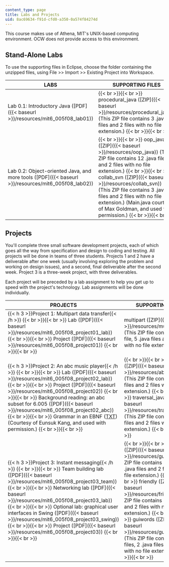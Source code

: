 ```yaml
---
content_type: page
title: Labs and Projects
uid: 8ac69634-f91d-cfd0-a350-0a574f84274d
---
```


This course makes use of Athena, MIT's UNIX-based computing environment. OCW does not provide access to this environment.

Stand-Alone Labs
----------------

To use the supporting files in Eclipse, choose the folder containing the unzipped files, using File >> Import >> Existing Project into Workspace.

| LABS | SUPPORTING FILES |
| --- | --- |
| Lab 0.1: Introductory Java ([PDF]({{< baseurl >}}/resources/mit6_005f08_lab01)) |  {{< br >}}{{< br >}} procedural\_java ([ZIP]({{< baseurl >}}/resources/procedural_java)) (This ZIP file contains 3 .java files and 2 files with no file extension.) {{< br >}}{{< br >}}  |
| Lab 0.2: Object-oriented Java, and more tools ([PDF]({{< baseurl >}}/resources/mit6_005f08_lab02)) |  {{< br >}}{{< br >}} oop\_java ([ZIP]({{< baseurl >}}/resources/oop_java)) (This ZIP file contains 12 .java files and 2 files with no file extension.) {{< br >}}{{< br >}} collab\_svn ([ZIP]({{< baseurl >}}/resources/collab_svn)) (This ZIP file contains 3 .java files and 2 files with no file extension.) (Main.java courtesy of Max Goldman, and used with permission.) {{< br >}}{{< br >}}  

Projects
--------

You'll complete three small software development projects, each of which goes all the way from specification and design to coding and testing. All projects will be done in teams of three students. Projects 1 and 2 have a deliverable after one week (usually involving exploring the problem and working on design issues), and a second, final deliverable after the second week. Project 3 is a three-week project, with three deliverables.

Each project will be preceded by a lab assignment to help you get up to speed with the project's technology. Lab assignments will be done individually.

| PROJECTS | SUPPORTING FILES |
| --- | --- |
| {{< h 3 >}}Project 1: Multipart data transfer{{< /h >}} {{< br >}}{{< br >}} Lab ([PDF]({{< baseurl >}}/resources/mit6_005f08_project01_lab)) {{< br >}}{{< br >}} Project ([PDF]({{< baseurl >}}/resources/mit6_005f08_project01)) {{< br >}}{{< br >}}  | multipart ([ZIP]({{< baseurl >}}/resources/multipart)) (This ZIP file contains 1 .jar file, 5 .java files and 2 files with no file extension.) |
| {{< h 3 >}}Project 2: An abc music player{{< /h >}} {{< br >}}{{< br >}} Lab ([PDF]({{< baseurl >}}/resources/mit6_005f08_project02_lab)) {{< br >}}{{< br >}} Project ([PDF]({{< baseurl >}}/resources/mit6_005f08_project02)) {{< br >}}{{< br >}} Background reading: an abc subset for 6.005 ([PDF]({{< baseurl >}}/resources/mit6_005f08_project02_abc)) {{< br >}}{{< br >}} Grammar in an EBNF ([TXT](/courses/electrical-engineering-and-computer-science/6-005-elements-of-software-construction-fall-2008/labs-and-projects/abc_subset_bnf.txt)) (Courtesy of Eunsuk Kang, and used with permission.) {{< br >}}{{< br >}}  |  {{< br >}}{{< br >}} abcPlayer ([ZIP]({{< baseurl >}}/resources/abcplayer)) (This ZIP file contains 2 .java files and 2 files with no file extension.) {{< br >}}{{< br >}} traversal\_java ([ZIP]({{< baseurl >}}/resources/traversal_java)) (This ZIP file contains 8 .java files and 2 files with no file extension.) {{< br >}}{{< br >}}  |
| {{< h 3 >}}Project 3: Instant messaging{{< /h >}} {{< br >}}{{< br >}} Team building lab ([PDF]({{< baseurl >}}/resources/mit6_005f08_project03_team)) {{< br >}}{{< br >}} Networking lab ([PDF]({{< baseurl >}}/resources/mit6_005f08_project03_lab)) {{< br >}}{{< br >}} Optional lab: graphical user interfaces in Swing ([PDF]({{< baseurl >}}/resources/mit6_005f08_project03_swing)) {{< br >}}{{< br >}} Project ([PDF]({{< baseurl >}}/resources/mit6_005f08_project03)) {{< br >}}{{< br >}}  |  {{< br >}}{{< br >}} guichat ([ZIP]({{< baseurl >}}/resources/guichat)) (This ZIP file contains 2 .jar files, 2 .java files and 2 files with no file extension.) {{< br >}}{{< br >}} friendly ([ZIP]({{< baseurl >}}/resources/friendly)) (This ZIP file contains 6 .java files and 2 files with no file extension.) {{< br >}}{{< br >}} guiwords ([ZIP]({{< baseurl >}}/resources/guiwords)) (This ZIP file contains 2 .jar files, 2 .java files and 3 files with no file extension.) {{< br >}}{{< br >}}